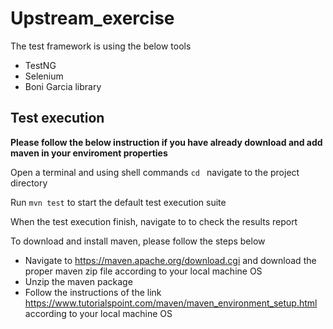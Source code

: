 # Upstream_exercise

The test framework is using the below tools
<ul>
<li>TestNG</li>
<li>Selenium</li>
<li>Boni Garcia library</li>
</ul>

<h2>Test execution</h2>

<p><b>Please follow the below instruction if you have already download and add maven in your enviroment properties</b></p>


<p>Open a terminal and using shell commands <code>cd <cloned_repository_directory></code> navigate to the project directory</p>
<p> Run <code>mvn test</code> to start the default test execution suite</p>
<p>When the test execution finish, navigate to <cloned_repository_directory/target/surefire_report> to check the results report</p>

<p>To download and install maven, please follow the steps below</p>
<ul>
  <li>Navigate to <a href="https://maven.apache.org/download.cgi">https://maven.apache.org/download.cgi</a> and download the proper maven zip file according to your local machine OS</li>
<li>Unzip the maven package</li>
<li>Follow the instructions of the link <a href="https://www.tutorialspoint.com/maven/maven_environment_setup.html">https://www.tutorialspoint.com/maven/maven_environment_setup.html</a> according to your local machine OS</li>
</ul>  
